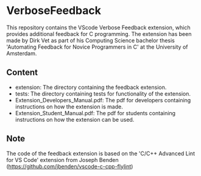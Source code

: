 # VerboseFeedback

This repository contains the VScode Verbose Feedback extension, which provides additional feedback for C programming.
The extension has been made by Dirk Vet as part of his Computing Science bachelor thesis 'Automating Feedback for Novice Programmers in C' at the University of Amsterdam.

## Content ##
- extension: The directory containing the feedback extension.
- tests: The directory containing tests for functionality of the extension.
- Extension_Developers_Manual.pdf: The pdf for developers containing instructions on how the extension is made.
- Extension_Student_Manual.pdf: The pdf for students containing instructions on how the extension can be used.

## Note ##
The code of the feedback extension is based on the 'C/C++ Advanced Lint for VS Code' extension from Joseph Benden (https://github.com/jbenden/vscode-c-cpp-flylint)
